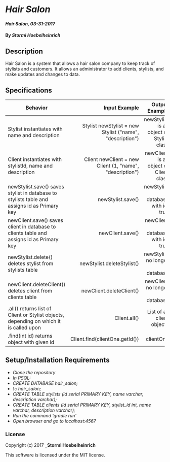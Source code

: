 # _Hair Salon_

#### _Hair Salon, 03-31-2017_

#### By _**Stormi Hoebelheinrich**_

## Description
Hair Salon is a system that allows a hair salon company to keep track of stylists and customers. It allows an administrator to add clients, stylists, and make updates and changes to data. 

## Specifications

| Behavior                   | Input Example     | Output Example    |
| -------------------------- | -----------------:| -----------------:|
|Stylist instantiates with name and description| Stylist newStylist = new Stylist ("name", "description")|newStylist is an object of Stylist class|
|Client instantiates with stylistId, name and description| Client newClient = new Client (1, "name", "description")|newClient is an object of Client class|
|newStylist.save() saves stylist in database to stylists table and assigns id as Primary key|newStylist.save()|newStylist in database with id, true|
|newClient.save() saves client in database to clients table and assigns id as Primary key|newClient.save()|newClient in database with id, true|
|newStylist.delete() deletes stylist from stylists table|newStylist.deleteStylist()|newStylist no longer in database|
|newClient.deleteClient() deletes client from clients table|newClient.deleteClient()|newClient no longer in database|
|.all() returns list of Client or Stylist objects, depending on which it is called upon|Client.all()|List of all client objects|
|.find(int id) returns object with given id|Client.find(clientOne.getId())|clientOne|


## Setup/Installation Requirements

* _Clone the repository_
* _In PSQL:_
* _CREATE DATABASE hair_salon;_
* _\c hair_salon;_
* _CREATE TABLE stylists (id serial PRIMARY KEY, name varchar, description varchar);_
* _CREATE TABLE clients (id serial PRIMARY KEY, stylist_id int, name varchar, description varchar);_
* _Run the command 'gradle run'_
* _Open browser and go to localhost:4567_


### License

Copyright (c) 2017 **_Stormi Hoebelheinrich**

This software is licensed under the MIT license.
